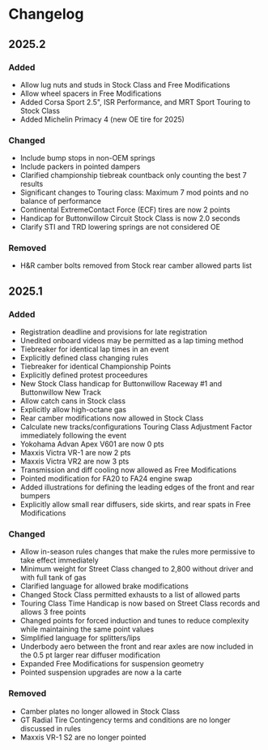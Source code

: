 # Changelog

## 2025.2

### Added

- Allow lug nuts and studs in Stock Class and Free Modifications
- Allow wheel spacers in Free Modifications
- Added Corsa Sport 2.5", ISR Performance, and MRT Sport Touring to Stock Class
- Added Michelin Primacy 4 (new OE tire for 2025)

### Changed

- Include bump stops in non-OEM springs
- Include packers in pointed dampers
- Clarified championship tiebreak countback only counting the best 7 results
- Significant changes to Touring class: Maximum 7 mod points and no balance of performance
- Continental ExtremeContact Force (ECF) tires are now 2 points
- Handicap for Buttonwillow Circuit Stock Class is now 2.0 seconds
- Clarify STI and TRD lowering springs are not considered OE

### Removed

- H&R camber bolts removed from Stock rear camber allowed parts list

## 2025.1

### Added

- Registration deadline and provisions for late registration
- Unedited onboard videos may be permitted as a lap timing method
- Tiebreaker for identical lap times in an event
- Explicitly defined class changing rules
- Tiebreaker for identical Championship Points
- Explicitly defined protest proceedures
- New Stock Class handicap for Buttonwillow Raceway #1 and Buttonwillow New Track
- Allow catch cans in Stock class
- Explicitly allow high-octane gas
- Rear camber modifications now allowed in Stock Class
- Calculate new tracks/configurations Touring Class Adjustment Factor immediately following the event
- Yokohama Advan Apex V601 are now 0 pts
- Maxxis Victra VR-1 are now 2 pts
- Maxxis Victra VR2 are now 3 pts
- Transmission and diff cooling now allowed as Free Modifications
- Pointed modification for FA20 to FA24 engine swap
- Added illustrations for defining the leading edges of the front and rear bumpers
- Explicitly allow small rear diffusers, side skirts, and rear spats in Free Modifications

### Changed

- Allow in-season rules changes that make the rules more permissive to take effect immediately
- Minimum weight for Street Class changed to 2,800 without driver and with full tank of gas
- Clarified language for allowed brake modifications
- Changed Stock Class permitted exhausts to a list of allowed parts
- Touring Class Time Handicap is now based on Street Class records and allows 3 free points
- Changed points for forced induction and tunes to reduce complexity while maintaining the same point values
- Simplified language for splitters/lips
- Underbody aero between the front and rear axles are now included in the 0.5 pt larger rear diffuser modification
- Expanded Free Modifications for suspension geometry 
- Pointed suspension upgrades are now a la carte

### Removed

- Camber plates no longer allowed in Stock Class
- GT Radial Tire Contingency terms and conditions are no longer discussed in rules
- Maxxis VR-1 S2 are no longer pointed
